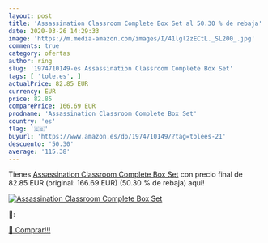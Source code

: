 ```yaml
---
layout: post
title: 'Assassination Classroom Complete Box Set al 50.30 % de rebaja'
date: 2020-03-26 14:29:33
image: 'https://m.media-amazon.com/images/I/41lgl2zECtL._SL200_.jpg'
comments: true
category: ofertas
author: ring
slug: '1974710149-es Assassination Classroom Complete Box Set'
tags: [ 'tole.es', ]
actualPrice: 82.85 EUR
currency: EUR
price: 82.85
comparePrice: 166.69 EUR
prodname: 'Assassination Classroom Complete Box Set'
country: 'es'
flag: '🇪🇸'
buyurl: 'https://www.amazon.es/dp/1974710149/?tag=tolees-21'
descuento: '50.30'
average: '115.38'
---
```


Tienes [Assassination Classroom Complete Box Set](https://www.amazon.es/dp/1974710149/?tag=tolees-21) con precio final de  82.85 EUR (original: 166.69 EUR) (50.30 %  de rebaja) aqui!

[![Assassination Classroom Complete Box Set](https://m.media-amazon.com/images/I/41lgl2zECtL._SL200_.jpg)](https://www.amazon.es/dp/1974710149/?tag=tolees-21)

🔎:


[🛒 Comprar!!!](https://www.amazon.es/dp/1974710149/?tag=tolees-21)
